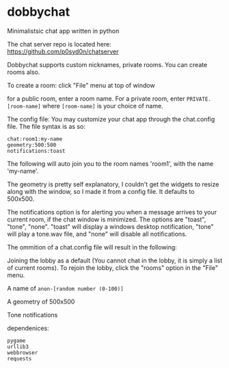 # dobbychat
Minimalistsic chat app written in python

The chat server repo is located here:
https://github.com/p0syd0n/chatserver

Dobbychat supports custom nicknames, private rooms. You can create rooms also.

To create a room:
click "File" menu at top of window

for a public room, enter a room name. For a private room, enter ```PRIVATE.[room-name]``` where ```[room-name]``` is your choice of name.

The config file:
You may customize your chat app through the chat.config file. The file syntax is as so:
```
chat:room1:my-name
geometry:500:500 
notifications:toast
```
The following will auto join you to the room names 'room1', with the name 'my-name'. 

The geometry is pretty self explanatory, I couldn't get the widgets to resize along with the window, so I made it from a config file. It defaults to 500x500.

The notifications option is for alerting you when a message arrives to your current room, if the chat window is minimized. The options are "toast", "tone", "none".  "toast" will display a windows desktop notification, "tone" will play a tone.wav file, and "none" will disable all notifications.

The ommition of a chat.config file will result in the following:

Joining the lobby as a default (You cannot chat in the lobby, it is simply a list of current rooms). To rejoin the lobby, click the "rooms" option in the 
"File" menu.

A name of ```anon-[random number (0-100)] ```

A geometry of 500x500

Tone notifications


dependenices:
```
pygame
urllib3
webbrowser
requests
```
